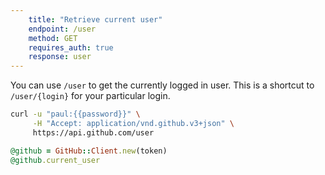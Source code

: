 ```yaml
---
    title: "Retrieve current user"
    endpoint: /user
    method: GET
    requires_auth: true
    response: user
---
```


You can use `/user` to get the currently logged in user. This is a shortcut to `/user/{login}` for
your particular login.

```bash
curl -u "paul:{{password}}" \
     -H "Accept: application/vnd.github.v3+json" \
     https://api.github.com/user
```

```ruby
@github = GitHub::Client.new(token)
@github.current_user
```


